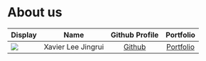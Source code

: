 # About us

Display |       Name        |               Github Profile               | Portfolio 
--------|:-----------------:|:------------------------------------------:|:---------:
![](https://via.placeholder.com/100.png?text=Photo) |Xavier Lee Jingrui | [Github](https://github.com/Xavierleejrui) | [Portfolio]()
